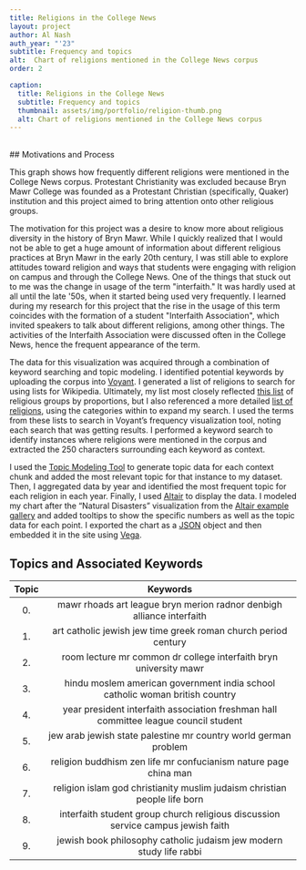 ```yaml
---
title: Religions in the College News 
layout: project
author: Al Nash
auth_year: "'23"
subtitle: Frequency and topics
alt:  Chart of religions mentioned in the College News corpus 
order: 2

caption: 
  title: Religions in the College News
  subtitle: Frequency and topics
  thumbnail: assets/img/portfolio/religion-thumb.png 
  alt: Chart of religions mentioned in the College News corpus
---
```


<div id="vis"></div>
<br>
## Motivations and Process

This graph shows how frequently different religions were mentioned in the College News corpus. Protestant Christianity was excluded because Bryn Mawr College was founded as a Protestant Christian (specifically, Quaker) institution and this project aimed to bring attention onto other religious groups.

The motivation for this project was a desire to know more about religious diversity in the history of Bryn Mawr. While I quickly realized that I would not be able to get a huge amount of information about different religious practices at Bryn Mawr in the early 20th century, I was still able to explore attitudes toward religion and ways that students were engaging with religion on campus and through the College News. One of the things that stuck out to me was the change in usage of the term "interfaith." It was hardly used at all until the late '50s, when it started being used very frequently. I learned during my research for this project that the rise in the usage of this term coincides with the formation of a student "Interfaith Association", which invited speakers to talk about different religions, among other things. The activities of the Interfaith Association were discussed often in the College News, hence the frequent appearance of the term.

The data for this visualization was acquired through a combination of keyword searching and topic modeling. I identified potential keywords by uploading the corpus into [Voyant](https://voyant-tools.org). I generated a list of religions to search for using lists for Wikipedia. Ultimately, my list most closely reflected [this list](https://en.wikipedia.org/wiki/List_of_religious_populations) of religious groups by proportions, but I also referenced a more detailed [list of religions](https://en.wikipedia.org/wiki/List_of_religions_and_spiritual_traditions), using the categories within to expand my search. I used the terms from these lists to search in Voyant’s  frequency visualization tool, noting each search that was getting results. I performed a keyword search to identify instances where religions were mentioned in the corpus and extracted the 250 characters surrounding each keyword as context. 

I used the [Topic Modeling Tool](https://github.com/senderle/topic-modeling-tool) to generate topic data for each context chunk and added the most relevant topic for that instance to my dataset. Then, I aggregated data by year and identified the most frequent topic for each religion in each year. Finally, I used [Altair](https://altair-viz.github.io/index.html) to display the data. I modeled my chart after the “Natural Disasters” visualization from the [Altair example gallery](https://altair-viz.github.io/gallery/natural_disasters.html) and added tooltips to show the specific numbers as well as the topic data for each point. I exported the chart as a [JSON](https://www.json.org/json-en.html) object and then embedded it in the site using [Vega](https://vega.github.io).

## Topics and Associated Keywords

| Topic |  Keywords |
|:-------:|:-----------:|
| 0. | mawr rhoads art league bryn merion radnor denbigh alliance interfaith |
| 1. | art catholic jewish jew time greek roman church period century |
| 2. | room lecture mr common dr college interfaith bryn university mawr |
| 3. | hindu moslem american government india school catholic woman british country |
| 4. | year president interfaith association freshman hall committee league council student |
| 5. | jew arab jewish state palestine mr country world german problem |
| 6. | religion buddhism zen life mr confucianism nature page china man |
| 7. | religion islam god christianity muslim judaism christian people life born |
| 8. | interfaith student group church religious discussion service campus jewish faith |
| 9. | jewish book philosophy catholic judaism jew modern study life rabbi |


<script type="text/javascript" src="https://cdn.jsdelivr.net/npm//vega@5"></script>
<script type="text/javascript" src="https://cdn.jsdelivr.net/npm//vega-lite@4.8.1"></script>
<script type="text/javascript" src="https://cdn.jsdelivr.net/npm//vega-embed@6"></script>
<script>
    (function(vegaEmbed) {
      var spec = {"config": {"view": {"width": 'container', "height": 'container'}}, "data": {"name": "data-91bd5213de7b17d5754417106a8c5340"}, "mark": {"type": "circle", "opacity": 0.8, "stroke": "black", "strokeWidth": 1}, "encoding": {"color": {"type": "nominal", "field": "religion", "legend": null}, "size": {"type": "quantitative", "field": "count", "legend": {"title": "Number of Mentions"}, "scale": {"range": [0, 1000]}}, "tooltip": [{"type": "quantitative", "field": "year", "title": "Year"}, {"type": "quantitative", "field": "count", "title": "Count"}, {"type": "nominal", "field": "topic", "title": "Top Topic"}], "x": {"type": "ordinal", "axis": {"labelAngle": 0}, "field": "year"}, "y": {"type": "nominal", "field": "religion"}}, "height": 500, "title": "Mentions of Non-Protestant Religions Over Time", "width": 700, "$schema": "https://vega.github.io/schema/vega-lite/v4.8.1.json", "datasets": {"data-91bd5213de7b17d5754417106a8c5340": [{"year": 1939, "religion": "Judaism", "count": 36, "topic": "5: jew arab jewish state palestine mr country world german problem"}, {"year": 1939, "religion": "Hinduism", "count": 2, "topic": "3: hindu moslem american government india school catholic woman british country"}, {"year": 1939, "religion": "Islam", "count": 2, "topic": "3: hindu moslem american government india school catholic woman british country"}, {"year": 1939, "religion": "Catholicism", "count": 4, "topic": "3: hindu moslem american government india school catholic woman british country"}, {"year": 1939, "religion": "Taoism", "count": 1, "topic": "1: art catholic jewish jew time greek roman church period century"}, {"year": 1939, "religion": "Buddhism", "count": 2, "topic": "1: art catholic jewish jew time greek roman church period century"}, {"year": 1939, "religion": "Shinto", "count": 1, "topic": "8: interfaith student group church religious discussion service campus jewish faith"}, {"year": 1917, "religion": "Catholicism", "count": 5, "topic": "0: mawr rhoads art league bryn merion radnor denbigh alliance interfaith"}, {"year": 1917, "religion": "Buddhism", "count": 1, "topic": "3: hindu moslem american government india school catholic woman british country"}, {"year": 1955, "religion": "Judaism", "count": 14, "topic": "9: jewish book philosophy catholic judaism jew modern study life rabbi"}, {"year": 1955, "religion": "Interfaith", "count": 2, "topic": "8: interfaith student group church religious discussion service campus jewish faith"}, {"year": 1955, "religion": "Buddhism", "count": 10, "topic": "6: religion buddhism zen life mr confucianism nature page china man"}, {"year": 1955, "religion": "Catholicism", "count": 7, "topic": "6: religion buddhism zen life mr confucianism nature page china man"}, {"year": 1955, "religion": "Islam", "count": 6, "topic": "3: hindu moslem american government india school catholic woman british country"}, {"year": 1955, "religion": "Shinto", "count": 1, "topic": "8: interfaith student group church religious discussion service campus jewish faith"}, {"year": 1960, "religion": "Catholicism", "count": 16, "topic": "2: room lecture mr common dr college interfaith bryn university mawr"}, {"year": 1960, "religion": "Interfaith", "count": 58, "topic": "8: interfaith student group church religious discussion service campus jewish faith"}, {"year": 1960, "religion": "Buddhism", "count": 13, "topic": "6: religion buddhism zen life mr confucianism nature page china man"}, {"year": 1960, "religion": "Hinduism", "count": 2, "topic": "6: religion buddhism zen life mr confucianism nature page china man"}, {"year": 1960, "religion": "Judaism", "count": 25, "topic": "8: interfaith student group church religious discussion service campus jewish faith"}, {"year": 1960, "religion": "Islam", "count": 6, "topic": "9: jewish book philosophy catholic judaism jew modern study life rabbi"}, {"year": 1960, "religion": "Taoism", "count": 1, "topic": "7: religion islam god christianity muslim judaism christian people life born"}, {"year": 1946, "religion": "Buddhism", "count": 1, "topic": "2: room lecture mr common dr college interfaith bryn university mawr"}, {"year": 1946, "religion": "Hinduism", "count": 10, "topic": "7: religion islam god christianity muslim judaism christian people life born"}, {"year": 1946, "religion": "Judaism", "count": 16, "topic": "5: jew arab jewish state palestine mr country world german problem"}, {"year": 1946, "religion": "Catholicism", "count": 3, "topic": "2: room lecture mr common dr college interfaith bryn university mawr"}, {"year": 1946, "religion": "Islam", "count": 1, "topic": "5: jew arab jewish state palestine mr country world german problem"}, {"year": 1924, "religion": "Catholicism", "count": 7, "topic": "3: hindu moslem american government india school catholic woman british country"}, {"year": 1924, "religion": "Judaism", "count": 7, "topic": "0: mawr rhoads art league bryn merion radnor denbigh alliance interfaith"}, {"year": 1924, "religion": "Islam", "count": 2, "topic": "3: hindu moslem american government india school catholic woman british country"}, {"year": 1924, "religion": "Confucianism", "count": 1, "topic": "1: art catholic jewish jew time greek roman church period century"}, {"year": 1924, "religion": "Hinduism", "count": 3, "topic": "3: hindu moslem american government india school catholic woman british country"}, {"year": 1961, "religion": "Buddhism", "count": 7, "topic": "6: religion buddhism zen life mr confucianism nature page china man"}, {"year": 1961, "religion": "Interfaith", "count": 45, "topic": "2: room lecture mr common dr college interfaith bryn university mawr"}, {"year": 1961, "religion": "Islam", "count": 5, "topic": "7: religion islam god christianity muslim judaism christian people life born"}, {"year": 1961, "religion": "Catholicism", "count": 6, "topic": "1: art catholic jewish jew time greek roman church period century"}, {"year": 1961, "religion": "Judaism", "count": 16, "topic": "9: jewish book philosophy catholic judaism jew modern study life rabbi"}, {"year": 1958, "religion": "Catholicism", "count": 15, "topic": "8: interfaith student group church religious discussion service campus jewish faith"}, {"year": 1958, "religion": "Interfaith", "count": 72, "topic": "8: interfaith student group church religious discussion service campus jewish faith"}, {"year": 1958, "religion": "Judaism", "count": 15, "topic": "8: interfaith student group church religious discussion service campus jewish faith"}, {"year": 1958, "religion": "Hinduism", "count": 1, "topic": "3: hindu moslem american government india school catholic woman british country"}, {"year": 1958, "religion": "Islam", "count": 1, "topic": "3: hindu moslem american government india school catholic woman british country"}, {"year": 1958, "religion": "Buddhism", "count": 1, "topic": "2: room lecture mr common dr college interfaith bryn university mawr"}, {"year": 1915, "religion": "Judaism", "count": 8, "topic": "0: mawr rhoads art league bryn merion radnor denbigh alliance interfaith"}, {"year": 1915, "religion": "Catholicism", "count": 6, "topic": "8: interfaith student group church religious discussion service campus jewish faith"}, {"year": 1915, "religion": "Hinduism", "count": 1, "topic": "0: mawr rhoads art league bryn merion radnor denbigh alliance interfaith"}, {"year": 1956, "religion": "Judaism", "count": 39, "topic": "9: jewish book philosophy catholic judaism jew modern study life rabbi"}, {"year": 1956, "religion": "Catholicism", "count": 3, "topic": "8: interfaith student group church religious discussion service campus jewish faith"}, {"year": 1956, "religion": "Interfaith", "count": 6, "topic": "4: year president interfaith association freshman hall committee league council student"}, {"year": 1956, "religion": "Islam", "count": 2, "topic": "8: interfaith student group church religious discussion service campus jewish faith"}, {"year": 1956, "religion": "Hinduism", "count": 1, "topic": "0: mawr rhoads art league bryn merion radnor denbigh alliance interfaith"}, {"year": 1962, "religion": "Interfaith", "count": 28, "topic": "2: room lecture mr common dr college interfaith bryn university mawr"}, {"year": 1962, "religion": "Buddhism", "count": 2, "topic": "2: room lecture mr common dr college interfaith bryn university mawr"}, {"year": 1962, "religion": "Hinduism", "count": 1, "topic": "2: room lecture mr common dr college interfaith bryn university mawr"}, {"year": 1962, "religion": "Judaism", "count": 4, "topic": "9: jewish book philosophy catholic judaism jew modern study life rabbi"}, {"year": 1962, "religion": "Islam", "count": 5, "topic": "5: jew arab jewish state palestine mr country world german problem"}, {"year": 1962, "religion": "Catholicism", "count": 2, "topic": "5: jew arab jewish state palestine mr country world german problem"}, {"year": 1930, "religion": "Islam", "count": 1, "topic": "3: hindu moslem american government india school catholic woman british country"}, {"year": 1930, "religion": "Judaism", "count": 28, "topic": "1: art catholic jewish jew time greek roman church period century"}, {"year": 1930, "religion": "Buddhism", "count": 3, "topic": "1: art catholic jewish jew time greek roman church period century"}, {"year": 1930, "religion": "Catholicism", "count": 5, "topic": "9: jewish book philosophy catholic judaism jew modern study life rabbi"}, {"year": 1964, "religion": "Catholicism", "count": 7, "topic": "9: jewish book philosophy catholic judaism jew modern study life rabbi"}, {"year": 1964, "religion": "Interfaith", "count": 64, "topic": "8: interfaith student group church religious discussion service campus jewish faith"}, {"year": 1964, "religion": "Judaism", "count": 6, "topic": "8: interfaith student group church religious discussion service campus jewish faith"}, {"year": 1964, "religion": "Islam", "count": 8, "topic": "7: religion islam god christianity muslim judaism christian people life born"}, {"year": 1964, "religion": "Hinduism", "count": 1, "topic": "2: room lecture mr common dr college interfaith bryn university mawr"}, {"year": 1964, "religion": "Zoroastrianism", "count": 4, "topic": "6: religion buddhism zen life mr confucianism nature page china man"}, {"year": 1964, "religion": "Druze", "count": 1, "topic": "5: jew arab jewish state palestine mr country world german problem"}, {"year": 1964, "religion": "Taoism", "count": 1, "topic": "0: mawr rhoads art league bryn merion radnor denbigh alliance interfaith"}, {"year": 1964, "religion": "Buddhism", "count": 1, "topic": "8: interfaith student group church religious discussion service campus jewish faith"}, {"year": 1954, "religion": "Hinduism", "count": 2, "topic": "3: hindu moslem american government india school catholic woman british country"}, {"year": 1954, "religion": "Catholicism", "count": 20, "topic": "3: hindu moslem american government india school catholic woman british country"}, {"year": 1954, "religion": "Judaism", "count": 21, "topic": "9: jewish book philosophy catholic judaism jew modern study life rabbi"}, {"year": 1954, "religion": "Baha'i", "count": 1, "topic": "7: religion islam god christianity muslim judaism christian people life born"}, {"year": 1954, "religion": "Interfaith", "count": 1, "topic": "8: interfaith student group church religious discussion service campus jewish faith"}, {"year": 1954, "religion": "Islam", "count": 4, "topic": "3: hindu moslem american government india school catholic woman british country"}, {"year": 1927, "religion": "Catholicism", "count": 14, "topic": "1: art catholic jewish jew time greek roman church period century"}, {"year": 1927, "religion": "Judaism", "count": 27, "topic": "5: jew arab jewish state palestine mr country world german problem"}, {"year": 1927, "religion": "Islam", "count": 26, "topic": "7: religion islam god christianity muslim judaism christian people life born"}, {"year": 1927, "religion": "Buddhism", "count": 15, "topic": "1: art catholic jewish jew time greek roman church period century"}, {"year": 1927, "religion": "Hinduism", "count": 3, "topic": "7: religion islam god christianity muslim judaism christian people life born"}, {"year": 1927, "religion": "Jainism", "count": 1, "topic": "1: art catholic jewish jew time greek roman church period century"}, {"year": 1944, "religion": "Catholicism", "count": 6, "topic": "1: art catholic jewish jew time greek roman church period century"}, {"year": 1944, "religion": "Buddhism", "count": 2, "topic": "6: religion buddhism zen life mr confucianism nature page china man"}, {"year": 1944, "religion": "Hinduism", "count": 1, "topic": "6: religion buddhism zen life mr confucianism nature page china man"}, {"year": 1944, "religion": "Judaism", "count": 3, "topic": "5: jew arab jewish state palestine mr country world german problem"}, {"year": 1944, "religion": "Baha'i", "count": 1, "topic": "0: mawr rhoads art league bryn merion radnor denbigh alliance interfaith"}, {"year": 1949, "religion": "Catholicism", "count": 5, "topic": "3: hindu moslem american government india school catholic woman british country"}, {"year": 1949, "religion": "Judaism", "count": 7, "topic": "2: room lecture mr common dr college interfaith bryn university mawr"}, {"year": 1940, "religion": "Judaism", "count": 7, "topic": "2: room lecture mr common dr college interfaith bryn university mawr"}, {"year": 1940, "religion": "Catholicism", "count": 9, "topic": "1: art catholic jewish jew time greek roman church period century"}, {"year": 1940, "religion": "Islam", "count": 1, "topic": "3: hindu moslem american government india school catholic woman british country"}, {"year": 1931, "religion": "Catholicism", "count": 5, "topic": "0: mawr rhoads art league bryn merion radnor denbigh alliance interfaith"}, {"year": 1931, "religion": "Hinduism", "count": 13, "topic": "3: hindu moslem american government india school catholic woman british country"}, {"year": 1931, "religion": "Islam", "count": 9, "topic": "7: religion islam god christianity muslim judaism christian people life born"}, {"year": 1931, "religion": "Judaism", "count": 6, "topic": "5: jew arab jewish state palestine mr country world german problem"}, {"year": 1931, "religion": "Baha'i", "count": 1, "topic": "0: mawr rhoads art league bryn merion radnor denbigh alliance interfaith"}, {"year": 1948, "religion": "Hinduism", "count": 10, "topic": "3: hindu moslem american government india school catholic woman british country"}, {"year": 1948, "religion": "Catholicism", "count": 5, "topic": "6: religion buddhism zen life mr confucianism nature page china man"}, {"year": 1948, "religion": "Buddhism", "count": 1, "topic": "2: room lecture mr common dr college interfaith bryn university mawr"}, {"year": 1948, "religion": "Interfaith", "count": 2, "topic": "4: year president interfaith association freshman hall committee league council student"}, {"year": 1948, "religion": "Judaism", "count": 5, "topic": "2: room lecture mr common dr college interfaith bryn university mawr"}, {"year": 1948, "religion": "Islam", "count": 3, "topic": "3: hindu moslem american government india school catholic woman british country"}, {"year": 1921, "religion": "Hinduism", "count": 2, "topic": "4: year president interfaith association freshman hall committee league council student"}, {"year": 1921, "religion": "Judaism", "count": 6, "topic": "1: art catholic jewish jew time greek roman church period century"}, {"year": 1921, "religion": "Buddhism", "count": 1, "topic": "3: hindu moslem american government india school catholic woman british country"}, {"year": 1921, "religion": "Catholicism", "count": 2, "topic": "0: mawr rhoads art league bryn merion radnor denbigh alliance interfaith"}, {"year": 1921, "religion": "Islam", "count": 1, "topic": "2: room lecture mr common dr college interfaith bryn university mawr"}, {"year": 1966, "religion": "Interfaith", "count": 47, "topic": "8: interfaith student group church religious discussion service campus jewish faith"}, {"year": 1966, "religion": "Catholicism", "count": 13, "topic": "8: interfaith student group church religious discussion service campus jewish faith"}, {"year": 1966, "religion": "Islam", "count": 2, "topic": "1: art catholic jewish jew time greek roman church period century"}, {"year": 1966, "religion": "Buddhism", "count": 5, "topic": "6: religion buddhism zen life mr confucianism nature page china man"}, {"year": 1966, "religion": "Judaism", "count": 25, "topic": "8: interfaith student group church religious discussion service campus jewish faith"}, {"year": 1966, "religion": "Hinduism", "count": 1, "topic": "8: interfaith student group church religious discussion service campus jewish faith"}, {"year": 1925, "religion": "Catholicism", "count": 4, "topic": "3: hindu moslem american government india school catholic woman british country"}, {"year": 1925, "religion": "Judaism", "count": 9, "topic": "1: art catholic jewish jew time greek roman church period century"}, {"year": 1925, "religion": "Hinduism", "count": 6, "topic": "3: hindu moslem american government india school catholic woman british country"}, {"year": 1951, "religion": "Catholicism", "count": 17, "topic": "1: art catholic jewish jew time greek roman church period century"}, {"year": 1951, "religion": "Judaism", "count": 6, "topic": "1: art catholic jewish jew time greek roman church period century"}, {"year": 1951, "religion": "Hinduism", "count": 8, "topic": "3: hindu moslem american government india school catholic woman british country"}, {"year": 1951, "religion": "Islam", "count": 8, "topic": "3: hindu moslem american government india school catholic woman british country"}, {"year": 1951, "religion": "Confucianism", "count": 1, "topic": "7: religion islam god christianity muslim judaism christian people life born"}, {"year": 1965, "religion": "Interfaith", "count": 48, "topic": "2: room lecture mr common dr college interfaith bryn university mawr"}, {"year": 1965, "religion": "Islam", "count": 2, "topic": "4: year president interfaith association freshman hall committee league council student"}, {"year": 1965, "religion": "Judaism", "count": 6, "topic": "5: jew arab jewish state palestine mr country world german problem"}, {"year": 1965, "religion": "Buddhism", "count": 5, "topic": "2: room lecture mr common dr college interfaith bryn university mawr"}, {"year": 1965, "religion": "Hinduism", "count": 2, "topic": "2: room lecture mr common dr college interfaith bryn university mawr"}, {"year": 1965, "religion": "Catholicism", "count": 3, "topic": "2: room lecture mr common dr college interfaith bryn university mawr"}, {"year": 1916, "religion": "Judaism", "count": 8, "topic": "0: mawr rhoads art league bryn merion radnor denbigh alliance interfaith"}, {"year": 1916, "religion": "Catholicism", "count": 1, "topic": "0: mawr rhoads art league bryn merion radnor denbigh alliance interfaith"}, {"year": 1943, "religion": "Catholicism", "count": 10, "topic": "4: year president interfaith association freshman hall committee league council student"}, {"year": 1943, "religion": "Judaism", "count": 6, "topic": "5: jew arab jewish state palestine mr country world german problem"}, {"year": 1943, "religion": "Hinduism", "count": 3, "topic": "7: religion islam god christianity muslim judaism christian people life born"}, {"year": 1943, "religion": "Islam", "count": 3, "topic": "7: religion islam god christianity muslim judaism christian people life born"}, {"year": 1943, "religion": "Confucianism", "count": 13, "topic": "6: religion buddhism zen life mr confucianism nature page china man"}, {"year": 1943, "religion": "Buddhism", "count": 11, "topic": "6: religion buddhism zen life mr confucianism nature page china man"}, {"year": 1943, "religion": "Taoism", "count": 5, "topic": "6: religion buddhism zen life mr confucianism nature page china man"}, {"year": 1920, "religion": "Hinduism", "count": 3, "topic": "2: room lecture mr common dr college interfaith bryn university mawr"}, {"year": 1920, "religion": "Catholicism", "count": 1, "topic": "2: room lecture mr common dr college interfaith bryn university mawr"}, {"year": 1920, "religion": "Judaism", "count": 8, "topic": "2: room lecture mr common dr college interfaith bryn university mawr"}, {"year": 1920, "religion": "Buddhism", "count": 1, "topic": "6: religion buddhism zen life mr confucianism nature page china man"}, {"year": 1920, "religion": "Confucianism", "count": 1, "topic": "6: religion buddhism zen life mr confucianism nature page china man"}, {"year": 1920, "religion": "Taoism", "count": 1, "topic": "6: religion buddhism zen life mr confucianism nature page china man"}, {"year": 1938, "religion": "Judaism", "count": 23, "topic": "5: jew arab jewish state palestine mr country world german problem"}, {"year": 1938, "religion": "Buddhism", "count": 4, "topic": "1: art catholic jewish jew time greek roman church period century"}, {"year": 1938, "religion": "Catholicism", "count": 11, "topic": "5: jew arab jewish state palestine mr country world german problem"}, {"year": 1938, "religion": "Hinduism", "count": 11, "topic": "3: hindu moslem american government india school catholic woman british country"}, {"year": 1938, "religion": "Islam", "count": 1, "topic": "1: art catholic jewish jew time greek roman church period century"}, {"year": 1935, "religion": "Judaism", "count": 4, "topic": "5: jew arab jewish state palestine mr country world german problem"}, {"year": 1935, "religion": "Hinduism", "count": 8, "topic": "6: religion buddhism zen life mr confucianism nature page china man"}, {"year": 1935, "religion": "Sikhism", "count": 1, "topic": "5: jew arab jewish state palestine mr country world german problem"}, {"year": 1935, "religion": "Buddhism", "count": 3, "topic": "1: art catholic jewish jew time greek roman church period century"}, {"year": 1935, "religion": "Confucianism", "count": 1, "topic": "1: art catholic jewish jew time greek roman church period century"}, {"year": 1935, "religion": "Taoism", "count": 2, "topic": "1: art catholic jewish jew time greek roman church period century"}, {"year": 1935, "religion": "Catholicism", "count": 1, "topic": "5: jew arab jewish state palestine mr country world german problem"}, {"year": 1963, "religion": "Interfaith", "count": 62, "topic": "2: room lecture mr common dr college interfaith bryn university mawr"}, {"year": 1963, "religion": "Buddhism", "count": 15, "topic": "3: hindu moslem american government india school catholic woman british country"}, {"year": 1963, "religion": "Hinduism", "count": 4, "topic": "1: art catholic jewish jew time greek roman church period century"}, {"year": 1963, "religion": "Islam", "count": 37, "topic": "7: religion islam god christianity muslim judaism christian people life born"}, {"year": 1963, "religion": "Judaism", "count": 10, "topic": "9: jewish book philosophy catholic judaism jew modern study life rabbi"}, {"year": 1963, "religion": "Catholicism", "count": 2, "topic": "0: mawr rhoads art league bryn merion radnor denbigh alliance interfaith"}, {"year": 1968, "religion": "Catholicism", "count": 9, "topic": "3: hindu moslem american government india school catholic woman british country"}, {"year": 1968, "religion": "Interfaith", "count": 40, "topic": "8: interfaith student group church religious discussion service campus jewish faith"}, {"year": 1968, "religion": "Judaism", "count": 22, "topic": "2: room lecture mr common dr college interfaith bryn university mawr"}, {"year": 1968, "religion": "Islam", "count": 2, "topic": "1: art catholic jewish jew time greek roman church period century"}, {"year": 1968, "religion": "Buddhism", "count": 7, "topic": "6: religion buddhism zen life mr confucianism nature page china man"}, {"year": 1968, "religion": "Hinduism", "count": 2, "topic": "9: jewish book philosophy catholic judaism jew modern study life rabbi"}, {"year": 1923, "religion": "Judaism", "count": 30, "topic": "7: religion islam god christianity muslim judaism christian people life born"}, {"year": 1923, "religion": "Catholicism", "count": 10, "topic": "9: jewish book philosophy catholic judaism jew modern study life rabbi"}, {"year": 1923, "religion": "Islam", "count": 7, "topic": "7: religion islam god christianity muslim judaism christian people life born"}, {"year": 1923, "religion": "Buddhism", "count": 2, "topic": "2: room lecture mr common dr college interfaith bryn university mawr"}, {"year": 1923, "religion": "Confucianism", "count": 4, "topic": "7: religion islam god christianity muslim judaism christian people life born"}, {"year": 1923, "religion": "Taoism", "count": 1, "topic": "6: religion buddhism zen life mr confucianism nature page china man"}, {"year": 1933, "religion": "Buddhism", "count": 2, "topic": "1: art catholic jewish jew time greek roman church period century"}, {"year": 1933, "religion": "Catholicism", "count": 7, "topic": "0: mawr rhoads art league bryn merion radnor denbigh alliance interfaith"}, {"year": 1933, "religion": "Judaism", "count": 5, "topic": "5: jew arab jewish state palestine mr country world german problem"}, {"year": 1933, "religion": "Islam", "count": 2, "topic": "1: art catholic jewish jew time greek roman church period century"}, {"year": 1933, "religion": "Hinduism", "count": 1, "topic": "9: jewish book philosophy catholic judaism jew modern study life rabbi"}, {"year": 1952, "religion": "Catholicism", "count": 17, "topic": "3: hindu moslem american government india school catholic woman british country"}, {"year": 1952, "religion": "Judaism", "count": 16, "topic": "3: hindu moslem american government india school catholic woman british country"}, {"year": 1952, "religion": "Shinto", "count": 1, "topic": "3: hindu moslem american government india school catholic woman british country"}, {"year": 1952, "religion": "Hinduism", "count": 8, "topic": "7: religion islam god christianity muslim judaism christian people life born"}, {"year": 1952, "religion": "Islam", "count": 23, "topic": "7: religion islam god christianity muslim judaism christian people life born"}, {"year": 1947, "religion": "Judaism", "count": 19, "topic": "5: jew arab jewish state palestine mr country world german problem"}, {"year": 1947, "religion": "Catholicism", "count": 2, "topic": "5: jew arab jewish state palestine mr country world german problem"}, {"year": 1947, "religion": "Hinduism", "count": 6, "topic": "1: art catholic jewish jew time greek roman church period century"}, {"year": 1947, "religion": "Islam", "count": 15, "topic": "2: room lecture mr common dr college interfaith bryn university mawr"}, {"year": 1947, "religion": "Buddhism", "count": 1, "topic": "1: art catholic jewish jew time greek roman church period century"}, {"year": 1934, "religion": "Catholicism", "count": 13, "topic": "3: hindu moslem american government india school catholic woman british country"}, {"year": 1934, "religion": "Judaism", "count": 17, "topic": "5: jew arab jewish state palestine mr country world german problem"}, {"year": 1934, "religion": "Islam", "count": 3, "topic": "8: interfaith student group church religious discussion service campus jewish faith"}, {"year": 1934, "religion": "Buddhism", "count": 1, "topic": "7: religion islam god christianity muslim judaism christian people life born"}, {"year": 1922, "religion": "Islam", "count": 1, "topic": "1: art catholic jewish jew time greek roman church period century"}, {"year": 1922, "religion": "Baha'i", "count": 1, "topic": "0: mawr rhoads art league bryn merion radnor denbigh alliance interfaith"}, {"year": 1922, "religion": "Buddhism", "count": 3, "topic": "6: religion buddhism zen life mr confucianism nature page china man"}, {"year": 1922, "religion": "Hinduism", "count": 12, "topic": "3: hindu moslem american government india school catholic woman british country"}, {"year": 1922, "religion": "Judaism", "count": 7, "topic": "5: jew arab jewish state palestine mr country world german problem"}, {"year": 1922, "religion": "Catholicism", "count": 3, "topic": "1: art catholic jewish jew time greek roman church period century"}, {"year": 1959, "religion": "Interfaith", "count": 67, "topic": "8: interfaith student group church religious discussion service campus jewish faith"}, {"year": 1959, "religion": "Judaism", "count": 11, "topic": "8: interfaith student group church religious discussion service campus jewish faith"}, {"year": 1959, "religion": "Buddhism", "count": 8, "topic": "6: religion buddhism zen life mr confucianism nature page china man"}, {"year": 1959, "religion": "Catholicism", "count": 19, "topic": "8: interfaith student group church religious discussion service campus jewish faith"}, {"year": 1945, "religion": "Catholicism", "count": 5, "topic": "4: year president interfaith association freshman hall committee league council student"}, {"year": 1945, "religion": "Islam", "count": 1, "topic": "6: religion buddhism zen life mr confucianism nature page china man"}, {"year": 1945, "religion": "Judaism", "count": 10, "topic": "5: jew arab jewish state palestine mr country world german problem"}, {"year": 1919, "religion": "Buddhism", "count": 1, "topic": "6: religion buddhism zen life mr confucianism nature page china man"}, {"year": 1919, "religion": "Confucianism", "count": 2, "topic": "6: religion buddhism zen life mr confucianism nature page china man"}, {"year": 1919, "religion": "Judaism", "count": 8, "topic": "5: jew arab jewish state palestine mr country world german problem"}, {"year": 1919, "religion": "Taoism", "count": 1, "topic": "6: religion buddhism zen life mr confucianism nature page china man"}, {"year": 1919, "religion": "Catholicism", "count": 3, "topic": "8: interfaith student group church religious discussion service campus jewish faith"}, {"year": 1919, "religion": "Islam", "count": 4, "topic": "2: room lecture mr common dr college interfaith bryn university mawr"}, {"year": 1953, "religion": "Catholicism", "count": 13, "topic": "1: art catholic jewish jew time greek roman church period century"}, {"year": 1953, "religion": "Hinduism", "count": 2, "topic": "3: hindu moslem american government india school catholic woman british country"}, {"year": 1953, "religion": "Islam", "count": 6, "topic": "1: art catholic jewish jew time greek roman church period century"}, {"year": 1953, "religion": "Judaism", "count": 23, "topic": "9: jewish book philosophy catholic judaism jew modern study life rabbi"}, {"year": 1953, "religion": "Shinto", "count": 1, "topic": "3: hindu moslem american government india school catholic woman british country"}, {"year": 1953, "religion": "Buddhism", "count": 1, "topic": "2: room lecture mr common dr college interfaith bryn university mawr"}, {"year": 1936, "religion": "Islam", "count": 5, "topic": "1: art catholic jewish jew time greek roman church period century"}, {"year": 1936, "religion": "Hinduism", "count": 1, "topic": "3: hindu moslem american government india school catholic woman british country"}, {"year": 1936, "religion": "Catholicism", "count": 12, "topic": "5: jew arab jewish state palestine mr country world german problem"}, {"year": 1936, "religion": "Judaism", "count": 8, "topic": "5: jew arab jewish state palestine mr country world german problem"}, {"year": 1957, "religion": "Buddhism", "count": 20, "topic": "6: religion buddhism zen life mr confucianism nature page china man"}, {"year": 1957, "religion": "Interfaith", "count": 22, "topic": "2: room lecture mr common dr college interfaith bryn university mawr"}, {"year": 1957, "religion": "Catholicism", "count": 7, "topic": "8: interfaith student group church religious discussion service campus jewish faith"}, {"year": 1957, "religion": "Islam", "count": 8, "topic": "3: hindu moslem american government india school catholic woman british country"}, {"year": 1957, "religion": "Judaism", "count": 10, "topic": "5: jew arab jewish state palestine mr country world german problem"}, {"year": 1957, "religion": "Confucianism", "count": 16, "topic": "6: religion buddhism zen life mr confucianism nature page china man"}, {"year": 1957, "religion": "Hinduism", "count": 6, "topic": "2: room lecture mr common dr college interfaith bryn university mawr"}, {"year": 1957, "religion": "Taoism", "count": 1, "topic": "6: religion buddhism zen life mr confucianism nature page china man"}, {"year": 1926, "religion": "Judaism", "count": 16, "topic": "5: jew arab jewish state palestine mr country world german problem"}, {"year": 1926, "religion": "Catholicism", "count": 10, "topic": "5: jew arab jewish state palestine mr country world german problem"}, {"year": 1926, "religion": "Hinduism", "count": 1, "topic": "2: room lecture mr common dr college interfaith bryn university mawr"}, {"year": 1926, "religion": "Islam", "count": 1, "topic": "2: room lecture mr common dr college interfaith bryn university mawr"}, {"year": 1926, "religion": "Buddhism", "count": 1, "topic": "1: art catholic jewish jew time greek roman church period century"}, {"year": 1918, "religion": "Buddhism", "count": 5, "topic": "7: religion islam god christianity muslim judaism christian people life born"}, {"year": 1918, "religion": "Confucianism", "count": 1, "topic": "7: religion islam god christianity muslim judaism christian people life born"}, {"year": 1918, "religion": "Hinduism", "count": 6, "topic": "7: religion islam god christianity muslim judaism christian people life born"}, {"year": 1918, "religion": "Catholicism", "count": 1, "topic": "8: interfaith student group church religious discussion service campus jewish faith"}, {"year": 1918, "religion": "Judaism", "count": 1, "topic": "3: hindu moslem american government india school catholic woman british country"}, {"year": 1918, "religion": "Islam", "count": 3, "topic": "7: religion islam god christianity muslim judaism christian people life born"}, {"year": 1967, "religion": "Catholicism", "count": 7, "topic": "1: art catholic jewish jew time greek roman church period century"}, {"year": 1967, "religion": "Interfaith", "count": 22, "topic": "8: interfaith student group church religious discussion service campus jewish faith"}, {"year": 1967, "religion": "Judaism", "count": 27, "topic": "8: interfaith student group church religious discussion service campus jewish faith"}, {"year": 1967, "religion": "Zoroastrianism", "count": 1, "topic": "1: art catholic jewish jew time greek roman church period century"}, {"year": 1967, "religion": "Buddhism", "count": 2, "topic": "8: interfaith student group church religious discussion service campus jewish faith"}, {"year": 1967, "religion": "Islam", "count": 1, "topic": "2: room lecture mr common dr college interfaith bryn university mawr"}, {"year": 1932, "religion": "Hinduism", "count": 2, "topic": "3: hindu moslem american government india school catholic woman british country"}, {"year": 1932, "religion": "Islam", "count": 3, "topic": "3: hindu moslem american government india school catholic woman british country"}, {"year": 1932, "religion": "Catholicism", "count": 8, "topic": "9: jewish book philosophy catholic judaism jew modern study life rabbi"}, {"year": 1932, "religion": "Judaism", "count": 16, "topic": "1: art catholic jewish jew time greek roman church period century"}, {"year": 1932, "religion": "Buddhism", "count": 10, "topic": "1: art catholic jewish jew time greek roman church period century"}, {"year": 1932, "religion": "Taoism", "count": 1, "topic": "6: religion buddhism zen life mr confucianism nature page china man"}, {"year": 1932, "religion": "Confucianism", "count": 1, "topic": "6: religion buddhism zen life mr confucianism nature page china man"}, {"year": 1942, "religion": "Judaism", "count": 6, "topic": "5: jew arab jewish state palestine mr country world german problem"}, {"year": 1942, "religion": "Catholicism", "count": 8, "topic": "2: room lecture mr common dr college interfaith bryn university mawr"}, {"year": 1942, "religion": "Hinduism", "count": 2, "topic": "3: hindu moslem american government india school catholic woman british country"}, {"year": 1942, "religion": "Islam", "count": 6, "topic": "7: religion islam god christianity muslim judaism christian people life born"}, {"year": 1928, "religion": "Hinduism", "count": 6, "topic": "5: jew arab jewish state palestine mr country world german problem"}, {"year": 1928, "religion": "Judaism", "count": 7, "topic": "5: jew arab jewish state palestine mr country world german problem"}, {"year": 1928, "religion": "Catholicism", "count": 5, "topic": "3: hindu moslem american government india school catholic woman british country"}, {"year": 1928, "religion": "Buddhism", "count": 4, "topic": "1: art catholic jewish jew time greek roman church period century"}, {"year": 1950, "religion": "Catholicism", "count": 4, "topic": "3: hindu moslem american government india school catholic woman british country"}, {"year": 1950, "religion": "Judaism", "count": 8, "topic": "5: jew arab jewish state palestine mr country world german problem"}, {"year": 1950, "religion": "Hinduism", "count": 4, "topic": "5: jew arab jewish state palestine mr country world german problem"}, {"year": 1950, "religion": "Buddhism", "count": 3, "topic": "1: art catholic jewish jew time greek roman church period century"}, {"year": 1950, "religion": "Zoroastrianism", "count": 1, "topic": "1: art catholic jewish jew time greek roman church period century"}, {"year": 1929, "religion": "Catholicism", "count": 6, "topic": "9: jewish book philosophy catholic judaism jew modern study life rabbi"}, {"year": 1929, "religion": "Judaism", "count": 10, "topic": "1: art catholic jewish jew time greek roman church period century"}, {"year": 1929, "religion": "Hinduism", "count": 5, "topic": "5: jew arab jewish state palestine mr country world german problem"}, {"year": 1929, "religion": "Buddhism", "count": 1, "topic": "3: hindu moslem american government india school catholic woman british country"}, {"year": 1937, "religion": "Catholicism", "count": 7, "topic": "3: hindu moslem american government india school catholic woman british country"}, {"year": 1937, "religion": "Judaism", "count": 22, "topic": "1: art catholic jewish jew time greek roman church period century"}, {"year": 1937, "religion": "Hinduism", "count": 8, "topic": "3: hindu moslem american government india school catholic woman british country"}, {"year": 1937, "religion": "Baha'i", "count": 2, "topic": "2: room lecture mr common dr college interfaith bryn university mawr"}, {"year": 1941, "religion": "Judaism", "count": 10, "topic": "5: jew arab jewish state palestine mr country world german problem"}, {"year": 1941, "religion": "Catholicism", "count": 5, "topic": "2: room lecture mr common dr college interfaith bryn university mawr"}, {"year": 1941, "religion": "Hinduism", "count": 1, "topic": "3: hindu moslem american government india school catholic woman british country"}, {"year": 1914, "religion": "Catholicism", "count": 1, "topic": "0: mawr rhoads art league bryn merion radnor denbigh alliance interfaith"}]}}
      var embedOpt = {"renderer": "svg", "mode": "vega-lite"};

      function showError(el, error){
          el.innerHTML = ('<div class="error" style="color:red;">'
                          + '<p>JavaScript Error: ' + error.message + '</p>'
                          + "<p>See the javascript console for the full traceback.</p>"
                          + '</div>');
          throw error;
      }
      const el = document.getElementById('vis');
      vegaEmbed("#vis", spec, embedOpt)
        .catch(error => showError(el, error));
    })(vegaEmbed);

  </script>
